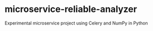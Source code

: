 # microservice-reliable-analyzer
Experimental microservice project using Celery and NumPy in Python
